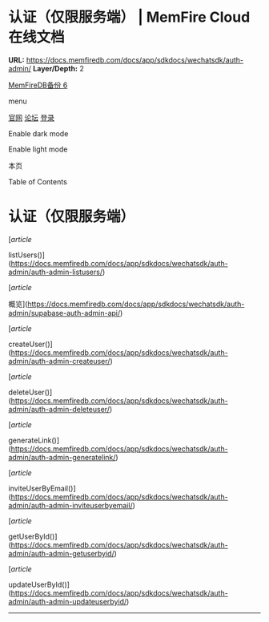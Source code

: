 # 认证（仅限服务端） | MemFire Cloud在线文档

**URL:** https://docs.memfiredb.com/docs/app/sdkdocs/wechatsdk/auth-admin/
**Layer/Depth:** 2

[MemFireDB备份 6](/)

menu

[官网](https://memfiredb.com/)
[论坛](https://community.memfiredb.com/)
[登录](https://cloud.memfiredb.com/auth/login)

Enable dark mode

Enable light mode

本页

Table of Contents

# 认证（仅限服务端）

[*article*

listUsers()](https://docs.memfiredb.com/docs/app/sdkdocs/wechatsdk/auth-admin/auth-admin-listusers/)

[*article*

概览](https://docs.memfiredb.com/docs/app/sdkdocs/wechatsdk/auth-admin/supabase-auth-admin-api/)

[*article*

createUser()](https://docs.memfiredb.com/docs/app/sdkdocs/wechatsdk/auth-admin/auth-admin-createuser/)

[*article*

deleteUser()](https://docs.memfiredb.com/docs/app/sdkdocs/wechatsdk/auth-admin/auth-admin-deleteuser/)

[*article*

generateLink()](https://docs.memfiredb.com/docs/app/sdkdocs/wechatsdk/auth-admin/auth-admin-generatelink/)

[*article*

inviteUserByEmail()](https://docs.memfiredb.com/docs/app/sdkdocs/wechatsdk/auth-admin/auth-admin-inviteuserbyemail/)

[*article*

getUserById()](https://docs.memfiredb.com/docs/app/sdkdocs/wechatsdk/auth-admin/auth-admin-getuserbyid/)

[*article*

updateUserById()](https://docs.memfiredb.com/docs/app/sdkdocs/wechatsdk/auth-admin/auth-admin-updateuserbyid/)

---